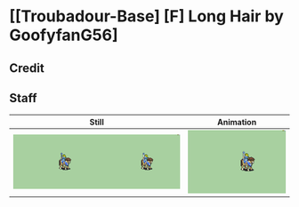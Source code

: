 # [\[Troubadour-Base\] \[F\] Long Hair by GoofyfanG56]

## Credit


	
## Staff

| Still | Animation |
| :---: | :-------: |
| ![Staff still](./Staff_000.png) | ![Staff animation](./Staff.gif) |
